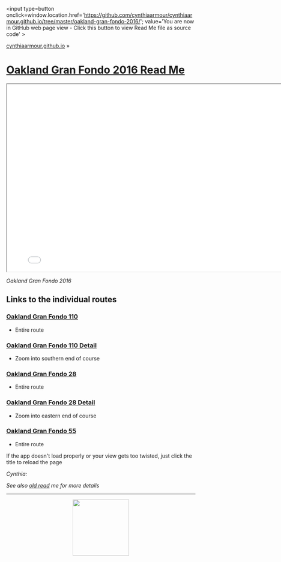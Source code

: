 <span style=display:none; >[You are now in GitHub source code view - click this link to view Read Me file as a web page]
( https://cynthiaarmour.github.io/oakland-gran-fondo-2016/index.html#readme.md "View file as a web page." ) </span>
<input type=button onclick=window.location.href='https://github.com/cynthiaarmour/cynthiaarmour.github.io/tree/master/oakland-gran-fondo-2016/'; value='You are now in GitHub web page view - Click this button to view Read Me file as source code' >

[cynthiaarmour.github.io]( http://cynthiaarmour.github.io ) &raquo;

[Oakland Gran Fondo 2016 Read Me]( index.html )
===

<iframe src=" ../oakland-gran-fondo-2016/oakland-gran-fondo-2016.html" width=800px height=500px onload=this.contentWindow.THR.controls.enableZoom=false; ></iframe>

_Oakland Gran Fondo 2016_


## Links to the individual routes

### [Oakland Gran Fondo 110]( ./oakland-gran-fondo-2016.html#file=https://cynthiaarmour.github.io/oakland-gran-fondo-2016-assets/maps/oakland-gran-fondo-100-r1_11_328_791_3_3_510_510_.json )

* Entire route

### [Oakland Gran Fondo 110 Detail]( ./oakland-gran-fondo-2016.html#file=https://cynthiaarmour.github.io/oakland-gran-fondo-2016-assets/maps/oakland-gran-fondo-100-r1_14_2642_6341_3_3_510_510_.json )

* Zoom into southern end of course


### [Oakland Gran Fondo 28]( https://cynthiaarmour.github.io/oakland-gran-fondo-2016/oakland-gran-fondo-2016.html#file=https://cynthiaarmour.github.io/oakland-gran-fondo-2016-assets/maps/oakland-gran-fondo-28_14_2627_6329_7_3_490_210_.json )

* Entire route 


### [Oakland Gran Fondo 28 Detail]( ../oakland-gran-fondo-2016/oakland-gran-fondo-2016.html#file=https://cynthiaarmour.github.io/oakland-gran-fondo-2016-assets/maps/oakland-gran-fondo-28_14_2631_6329_3_3_510_510_.json )

* Zoom into eastern end of course


### [Oakland Gran Fondo 55]( ../oakland-gran-fondo-2016/oakland-gran-fondo-2016.html#file=https://cynthiaarmour.github.io/oakland-gran-fondo-2016-assets/maps/oakland-gran-fondo-55_13_1313_3164_7_5_490_350_.json )

* Entire route 


If the app doesn't load properly or your view gets too twisted, just click the title to reload the page

_Cynthia:_

_See also [old read]( https://cynthiaarmour.github.io/oakland-gran-fondo-2016-assets/#readme.md ) me for more details_

***
<center>
<img src="https://cynthiaarmour.github.io/oakland-gran-fondo-2016-assets/maps/logo-beb-main-site.png" width=150px >
</center>